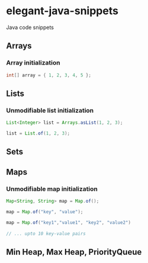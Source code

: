 # elegant-java-snippets
Java code snippets

## Arrays

### Array initialization

```java
int[] array = { 1, 2, 3, 4, 5 };
```

## Lists

### Unmodifiable list initialization

```java
List<Integer> list = Arrays.asList(1, 2, 3);

list = List.of(1, 2, 3);
```

## Sets

## Maps

### Unmodifiable map initialization

```java
Map<String, String> map = Map.of();

map = Map.of("key", "value");

map = Map.of("key1","value1", "key2", "value2")
    
// ... upto 10 key-value pairs

```

## Min Heap, Max Heap, PriorityQueue

